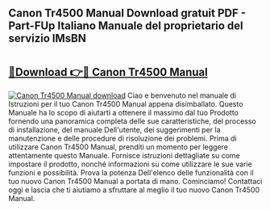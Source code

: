 ## Canon Tr4500 Manual Download gratuit PDF - Part-FUp Italiano Manuale del proprietario del servizio lMsBN

# <h2><a href="http://dfa5cd3.blite.top/?on=Canon+Tr4500+Manual">🔗Download 👉🔴 Canon Tr4500 Manual</a></h2>

[![Canon Tr4500 Manual download](https://i.imgur.com/lujVjoI.png)](http://dfa5cd3.blite.top/?on=Canon+Tr4500+Manual)
Ciao e benvenuto nel manuale di Istruzioni per il tuo Canon Tr4500 Manual appena disimballato. Questo Manuale ha lo scopo di aiutarti a ottenere il massimo dal tuo Prodotto fornendo una panoramica completa delle sue caratteristiche, del processo di installazione, del manuale Dell'utente, dei suggerimenti per la manutenzione e delle procedure di risoluzione dei problemi. Prima di utilizzare Canon Tr4500 Manual, prenditi un momento per leggere attentamente questo Manuale. Fornisce istruzioni dettagliate su come impostare il prodotto, nonché informazioni su come utilizzare le sue varie funzioni e possibilità. Prova la potenza Dell'elenco delle funzionalità con il tuo nuovo Canon Tr4500 Manual a portata di mano. Cominciamo! Contattaci oggi e lascia che ti aiutiamo a sfruttare al meglio il tuo nuovo Canon Tr4500 Manual.
